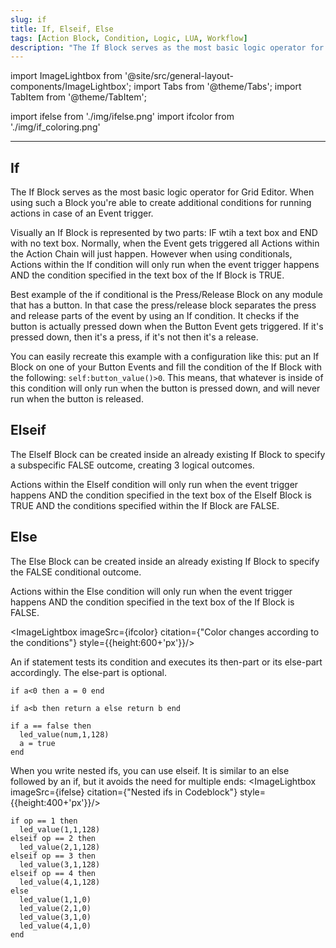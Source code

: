 ```yaml
---
slug: if
title: If, Elseif, Else
tags: [Action Block, Condition, Logic, LUA, Workflow]
description: "The If Block serves as the most basic logic operator for Grid Editor. When using such a Block you're able to create additional conditions for running actions in case of an Event trigger."
---
```


import ImageLightbox from '@site/src/general-layout-components/ImageLightbox';
import Tabs from '@theme/Tabs';
import TabItem from '@theme/TabItem';

import ifelse from './img/ifelse.png'
import ifcolor from './img/if_coloring.png'

---

<Tabs queryString="tab">
  <TabItem value="About If, Elseif, Else" label="About If, Elseif, Else" default>

## If

The If Block serves as the most basic logic operator for Grid Editor. When using such a Block you're able to create additional conditions for running actions in case of an Event trigger.

Visually an If Block is represented by two parts: IF wtih a text box and END with no text box. Normally, when the Event gets triggered all Actions within the Action Chain will just happen. However when using conditionals, Actions within the If condition will only run when the event trigger happens AND the condition specified in the text box of the If Block is TRUE.

Best example of the if conditional is the Press/Release Block on any module that has a button. In that case the press/release block separates the press and release parts of the event by using an If condition. It checks if the button is actually pressed down when the Button Event gets triggered. If it's pressed down, then it's a press, if it's not then it's a release.

You can easily recreate this example with a configuration like this: put an If Block on one of your Button Events and fill the condition of the If Block with the following: `self:button_value()>0`. This means, that whatever is inside of this condition will only run when the button is pressed down, and will never run when the button is released.

## Elseif

The ElseIf Block can be created inside an already existing If Block to specify a subspecific FALSE outcome, creating 3 logical outcomes.

Actions within the ElseIf condition will only run when the event trigger happens AND the condition specified in the text box of the ElseIf Block is TRUE AND the conditions specified within the If Block are FALSE.

## Else

The Else Block can be created inside an already existing If Block to specify the FALSE conditional outcome.

Actions within the Else condition will only run when the event trigger happens AND the condition specified in the text box of the If Block is FALSE.

<ImageLightbox imageSrc={ifcolor} citation={"Color changes according to the conditions"} style={{height:600+'px'}}/>

  </TabItem>
  <TabItem value="Reference Manual Entry" label="Reference Manual Entry">

An if statement tests its condition and executes its then-part or its else-part accordingly. The else-part is optional.

    if a<0 then a = 0 end

    if a<b then return a else return b end

    if a == false then
      led_value(num,1,128)
      a = true
    end

When you write nested ifs, you can use elseif. It is similar to an else followed by an if, but it avoids the need for multiple ends:
<ImageLightbox imageSrc={ifelse} citation={"Nested ifs in Codeblock"} style={{height:400+'px'}}/>

    if op == 1 then
      led_value(1,1,128)
    elseif op == 2 then
      led_value(2,1,128)
    elseif op == 3 then
      led_value(3,1,128)
    elseif op == 4 then
      led_value(4,1,128)
    else
      led_value(1,1,0)
      led_value(2,1,0)
      led_value(3,1,0)
      led_value(4,1,0)
    end

</TabItem>
</Tabs>
